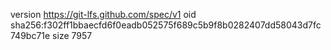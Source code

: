 version https://git-lfs.github.com/spec/v1
oid sha256:f302ff1bbaecfd6f0eadb052575f689c5b9f8b0282407dd58043d7fc749bc71e
size 7957
